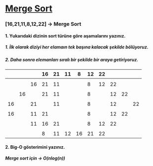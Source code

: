 # [Merge Sort](https://app.patika.dev/courses/veri-yapilari-ve-algoritmalar/merge-sort-proje)

### [16,21,11,8,12,22] -> Merge Sort

#### 1. Yukarıdaki dizinin sort türüne göre aşamalarını yazınız.
##### 1. İlk olarak diziyi her elamaın tek başına kalacak şekilde bölüyoruz.
##### 2. Daha sonra elemanları sıralı bir şekilde bir araya getiriyoruz.

|  |  |  |16|21|11|8 |12|22|  |  |  |
|- |- |- |- |- |- |- |- |- |- |- |- |
|  |  |  |  |  |  |  |  |  |  |  |  |
|  |  |16|21|11|  |  |8 |12|22|  |  |
|  |  |  |  |  |  |  |  |  |  |  |  |
|  |16|  |21|11|  |  |8 |  |12|22|  |
|  |  |  |  |  |  |  |  |  |  |  |  |
|16|  |21|  |11|  |  |8 |  |12|  |22|
|  |  |  |  |  |  |  |  |  |  |  |  |
|16|  |11|21|  |  |  |8 |  |12|22|  |
|  |  |  |  |  |  |  |  |  |  |  |  |
|  |  |11|16|21|  |  |8 |12|22|  |  |
|  |  |  |  |  |  |  |  |  |  |  |  |
|  |  |  |8 |11|12|16|21|22|  |  |  |

#### 2. Big-O gösterimini yazınız.
##### Merge sort için -> O(nlog(n))